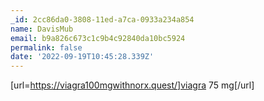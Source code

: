 ```yaml
---
_id: 2cc86da0-3808-11ed-a7ca-0933a234a854
name: DavisMub
email: b9a826c673c1c9b4c92840da10bc5924
permalink: false
date: '2022-09-19T10:45:28.339Z'
---
```

[url=https://viagra100mgwithnorx.quest/]viagra 75 mg[/url]
